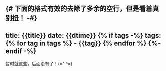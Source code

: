 {# 下面的格式有效的去除了多余的空行，但是看着真别扭！ -#}
---
title: {{title}}
date: {{dtime}}
{% if tags -%}
tags:
{% for tag in tags %}	- {{tag}}
{% endfor %}
{%- endif -%}	
---


暂时就这些，后面没有了！(=^ ^=)


<!-- more -->



